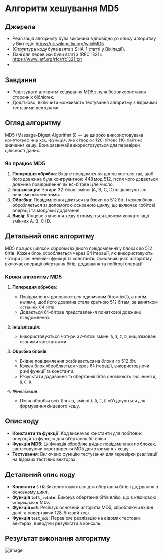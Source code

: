 # Алгоритм хешування MD5

## Джерела
- Реалізація алгоримту була виконана відповідно до опису алгоритму у Вікіпедії: https://uk.wikipedia.org/wiki/MD5 .
- (Структура коду була взята з SHA-1 статті у Вікіпедії).
- Дані для перевірки були взяті з (RFC 1321): https://www.ietf.org/rfc/rfc1321.txt
- 
## Завдання
- Реалізувати алгоритм хешування MD5 з нуля без використання сторонніх бібліотек.
- Додатково, включити можливість тестування алгоритму з відомими тестовими векторами.

## Огляд алгоритму
MD5 (Message-Digest Algorithm 5) — це широко використовувана криптографічна хеш-функція, яка створює 128-бітове (16-байтне) значення хешу. Вона зазвичай використовується для перевірки цілісності даних.

### Як працює MD5
1. **Попередня обробка**: Вхідне повідомлення доповнюється так, щоб його довжина була конгруентною 448 мод 512, після чого додається довжина повідомлення як 64-бітове ціле число.
2. **Ініціалізація**: Чотири 32-бітові змінні (A, B, C, D) ініціалізуються певними константами.
3. **Обробка**: Повідомлення ділиться на блоки по 512 біт, і кожен блок обробляється за допомогою основного циклу, що включає побітові операції та модульні додавання.
4. **Вивід**: Кінцеве значення хешу отримується шляхом конкатенації змінних A, B, C і D.

## Детальний опис алгоритму
MD5 працює шляхом обробки вхідного повідомлення у блоках по 512 бітів. Кожен блок обробляється через 64 ітерації, які використовують чотири різні нелінійні функції та константи. Основний цикл алгоритму включає операції обертання бітів, додавання та побітові операції.

### Кроки алгоритму MD5
1. **Попередня обробка**:
   - Повідомлення доповнюється одиничним бітом `0x80`, а потім нулями, щоб його довжина стала кратною 512 бітам, за винятком останніх 64 бітів.
   - Додається 64-бітове представлення початкової довжини повідомлення.

2. **Ініціалізація**:
   - Використовуються чотири 32-бітові змінні `A`, `B`, `C`, `D`, ініціалізовані певними константами.

3. **Обробка блоків**:
   - Вхідне повідомлення розбивається на блоки по 512 біт.
   - Кожен блок обробляється через 64 ітерації, використовуючи різні функції та константи.
   - Результати додавання та обертання бітів оновлюють значення `A`, `B`, `C`, `D`.

4. **Фіналізація**:
   - Після обробки всіх блоків, змінні `A`, `B`, `C`, `D` об'єднуються для формування кінцевого хешу.

## Опис коду
- **Константи та функції**: Код визначає константи для побітових операцій та функцію для обертання біт вліво.
- **Функція MD5**: Ця функція обробляє вхідне повідомлення по блоках, застосовуючи перетворення MD5 для отримання хешу.
- **Тестування**: Включено функцію тестування для перевірки реалізації на відомих тестових векторах.

## Детальний опис коду
- **Константи `S` і `K`**: Використовуються для обертання бітів і додавання в основному циклі.
- **Функція `left_rotate`**: Виконує обертання бітів вліво, що є ключовою операцією в MD5.
- **Функція `md5`**: Реалізує основний алгоритм MD5, обробляючи вхідні дані та повертаючи 128-бітовий хеш.
- **Функція `test_md5`**: Перевіряє реалізацію на відомих тестових векторах, виводячи результати в консоль.

## Результат виконання алгоритму

![image](https://github.com/user-attachments/assets/43613a35-35c7-4d0a-81f1-9e5fb30828f3)

